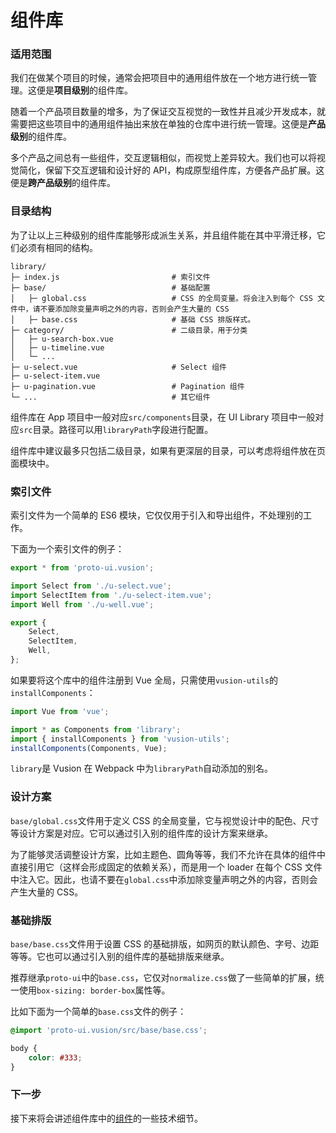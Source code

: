 # 组件库

### 适用范围

我们在做某个项目的时候，通常会把项目中的通用组件放在一个地方进行统一管理。这便是**项目级别**的组件库。

随着一个产品项目数量的增多，为了保证交互视觉的一致性并且减少开发成本，就需要把这些项目中的通用组件抽出来放在单独的仓库中进行统一管理。这便是**产品级别**的组件库。

多个产品之间总有一些组件，交互逻辑相似，而视觉上差异较大。我们也可以将视觉简化，保留下交互逻辑和设计好的 API，构成原型组件库，方便各产品扩展。这便是**跨产品级别**的组件库。

### 目录结构

为了让以上三种级别的组件库能够形成派生关系，并且组件能在其中平滑迁移，它们必须有相同的结构。

```
library/
├─ index.js                         # 索引文件
├─ base/                            # 基础配置
│   ├─ global.css                   # CSS 的全局变量。将会注入到每个 CSS 文件中，请不要添加除变量声明之外的内容，否则会产生大量的 CSS
│   ├─ base.css                     # 基础 CSS 排版样式。
├─ category/                        # 二级目录，用于分类
│   ├─ u-search-box.vue
│   ├─ u-timeline.vue
│   └─ ...
├─ u-select.vue                     # Select 组件
├─ u-select-item.vue
├─ u-pagination.vue                 # Pagination 组件
└─ ...                              # 其它组件
```

组件库在 App 项目中一般对应`src/components`目录，在 UI Library 项目中一般对应`src`目录。路径可以用`libraryPath`字段进行配置。

组件库中建议最多只包括二级目录，如果有更深层的目录，可以考虑将组件放在页面模块中。

### 索引文件

索引文件为一个简单的 ES6 模块，它仅仅用于引入和导出组件，不处理别的工作。

下面为一个索引文件的例子：

``` js
export * from 'proto-ui.vusion';

import Select from './u-select.vue';
import SelectItem from './u-select-item.vue';
import Well from './u-well.vue';

export {
    Select,
    SelectItem,
    Well,
};
```

如果要将这个库中的组件注册到 Vue 全局，只需使用`vusion-utils`的`installComponents`：

``` js
import Vue from 'vue';

import * as Components from 'library';
import { installComponents } from 'vusion-utils';
installComponents(Components, Vue);
```

`library`是 Vusion 在 Webpack 中为`libraryPath`自动添加的别名。

### 设计方案

`base/global.css`文件用于定义 CSS 的全局变量，它与视觉设计中的配色、尺寸等设计方案是对应。它可以通过引入别的组件库的设计方案来继承。

为了能够灵活调整设计方案，比如主题色、圆角等等，我们不允许在具体的组件中直接引用它（这样会形成固定的依赖关系），而是用一个 loader 在每个 CSS 文件中注入它。因此，也请不要在`global.css`中添加除变量声明之外的内容，否则会产生大量的 CSS。

### 基础排版

`base/base.css`文件用于设置 CSS 的基础排版，如网页的默认颜色、字号、边距等等。它也可以通过引入别的组件库的基础排版来继承。

推荐继承`proto-ui`中的`base.css`，它仅对`normalize.css`做了一些简单的扩展，统一使用`box-sizing: border-box`属性等。

比如下面为一个简单的`base.css`文件的例子：

``` css
@import 'proto-ui.vusion/src/base/base.css';

body {
    color: #333;
}
```

### 下一步

接下来将会讲述组件库中的[组件](/guides/components)的一些技术细节。
